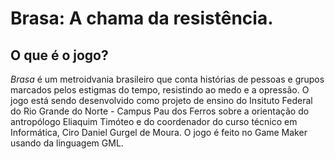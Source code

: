 # Brasa: A chama da resistência.

## O que é o jogo?
 *Brasa* é um metroidvania brasileiro que conta histórias de pessoas e grupos marcados pelos estigmas do tempo, resistindo ao medo e a opressão. O jogo está sendo desenvolvido como projeto de ensino do Insituto Federal do Rio Grande do Norte - Campus Pau dos Ferros sobre a orientação do antropólogo Eliaquim Timóteo e do coordenador do curso técnico em Informática, Ciro Daniel Gurgel de Moura. O jogo é feito no Game Maker usando da linguagem GML.
